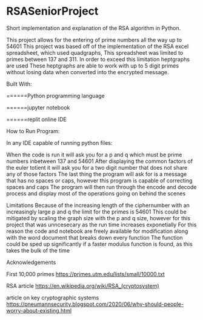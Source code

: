 # RSASeniorProject
Short implementation and explanation of the RSA algorithm in Python.

This project allows for the entering of prime numbers all the way up to 54601
This project was based off of the implementation of the RSA excel spreadsheet, which used quadgraphs,
This spreadsheet was limited to primes between 137 and 311. In order to exceed this limitation heptgraphs are used
These heptgraphs are able to work with up to 5 digit primes without losing data when converted into the encrypted message.
  
 Built With:
 
  ======Python programming language
  
  ======jupyter notebook
  
  ======replit online IDE
 
 How to Run Program:
 
 In any IDE capable of running python files:
 
 When the code is run it will ask you for a p and q which must be prime numbers inbetween 137 and 54601
 After displaying the common factors of the euler totient it will ask you for a two digit number that does not share any of those factors
 The last thing the program will ask for is a message that has no spaces or caps, however this program is capable of correcting spaces and caps
 The program will then run through the encode and decode process and display most of the operations going on behind the scenes
 
 
 
 Limitations
  Because of the increasing length of the ciphernumber with an increasingly large p and q the limit for the primes is 54601
  This could be mitigated by scaling the graph size with the p and q size, however for this project that was unncesecary as the run time increases exponetially
  For this reason the code and notebook are freely available for modification along with the word document that breaks down every function
  The function could be sped up significantly if a faster modulus function is found, as this takes the bulk of the time
  
 Acknowledgements
 
  First 10,000 primes https://primes.utm.edu/lists/small/10000.txt
  
  RSA article https://en.wikipedia.org/wiki/RSA_(cryptosystem)
  
  article on key cryptographic systems https://pneumannsecurity.blogspot.com/2020/06/why-should-people-worry-about-existing.html
  
